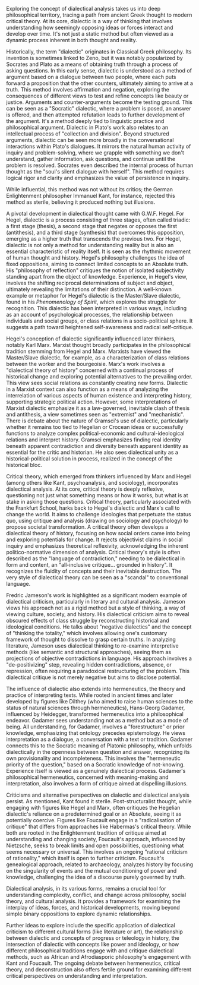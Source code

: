 Exploring the concept of dialectical analysis takes us into deep philosophical territory, tracing a path from ancient Greek thought to modern critical theory. At its core, dialectic is a way of thinking that involves understanding how seemingly opposing ideas or forces interact and develop over time. It's not just a static method but often viewed as a dynamic process inherent in both thought and reality.

Historically, the term "dialectic" originates in Classical Greek philosophy. Its invention is sometimes linked to Zeno, but it was notably popularized by Socrates and Plato as a means of obtaining truth through a process of asking questions. In this early sense, dialectic is understood as a method of argument based on a dialogue between two people, where each puts forward a proposition that the other counters, ultimately aiming to arrive at a truth. This method involves affirmation and negation, exploring the consequences of different views to test and refine concepts like beauty or justice. Arguments and counter-arguments become the testing ground. This can be seen as a "Socratic" dialectic, where a problem is posed, an answer is offered, and then attempted refutation leads to further development of the argument. It's a method deeply tied to linguistic practice and philosophical argument. Dialectic in Plato's work also relates to an intellectual process of "collection and division". Beyond structured arguments, dialectic can be seen more broadly in the conversational interactions within Plato's dialogues. It mirrors the natural human activity of inquiry and problem-solving, where we grapple with something we don't understand, gather information, ask questions, and continue until the problem is resolved. Socrates even described the internal process of human thought as the "soul's silent dialogue with herself". This method requires logical rigor and clarity and emphasizes the value of persistence in inquiry.

While influential, this method was not without its critics; the German Enlightenment philosopher Immanuel Kant, for instance, rejected this method as sterile, believing it produced nothing but illusions.

A pivotal development in dialectical thought came with G.W.F. Hegel. For Hegel, dialectic is a process consisting of three stages, often called triadic: a first stage (thesis), a second stage that negates or opposes the first (antithesis), and a third stage (synthesis) that overcomes this opposition, emerging as a higher truth that transcends the previous two. For Hegel, dialectic is not only a method for understanding reality but is also an essential characteristic of reality itself. It is seen as the rhythmic movement of human thought and history. Hegel's philosophy challenges the idea of fixed oppositions, aiming to connect limited concepts to an Absolute truth. His "philosophy of reflection" critiques the notion of isolated subjectivity standing apart from the object of knowledge. Experience, in Hegel's view, involves the shifting reciprocal determinations of subject and object, ultimately revealing the limitations of their distinction. A well-known example or metaphor for Hegel's dialectic is the Master/Slave dialectic, found in his _Phenomenology of Spirit_, which explores the struggle for recognition. This dialectic has been interpreted in various ways, including as an account of psychological processes, the relationship between individuals and social groups, or class relations in a socio-political sphere. It suggests a path toward heightened self-awareness and radical self-critique.

Hegel's conception of dialectic significantly influenced later thinkers, notably Karl Marx. Marxist thought broadly participates in the philosophical tradition stemming from Hegel and Marx. Marxists have viewed the Master/Slave dialectic, for example, as a characterization of class relations between the worker and the bourgeoisie. Marx's work involves a "dialectical theory of history" concerned with a continual process of historical change and exploring potential alternatives to the prevailing order. This view sees social relations as constantly creating new forms. Dialectic in a Marxist context can also function as a means of analyzing the interrelation of various aspects of human existence and interpreting history, supporting strategic political action. However, some interpretations of Marxist dialectic emphasize it as a law-governed, inevitable clash of thesis and antithesis, a view sometimes seen as "extremist" and "mechanistic". There is debate about the nature of Gramsci's use of dialectic, particularly whether it remains too tied to Hegelian or Crocean ideas or successfully functions to analyze complex political-economic and cultural-ideological relations and interpret history. Gramsci emphasizes finding real identity beneath apparent contradiction and diversity beneath apparent identity as essential for the critic and historian. He also sees dialectical unity as a historical-political solution in process, realized in the concept of the historical bloc.

Critical theory, which emerged from thinkers influenced by Marx and Hegel (among others like Kant, psychoanalysis, and sociology), incorporates dialectical analysis. At its core, critical theory is deeply reflexive, questioning not just what something means or how it works, but what is at stake in asking those questions. Critical theory, particularly associated with the Frankfurt School, harks back to Hegel's dialectic and Marx's call to change the world. It aims to challenge ideologies that perpetuate the status quo, using critique and analysis (drawing on sociology and psychology) to propose societal transformation. A critical theory often develops a dialectical theory of history, focusing on how social orders came into being and exploring potentials for change. It rejects objectivist claims in social inquiry and emphasizes theoretical reflexivity, acknowledging the inherent politico-normative dimension of analysis. Critical theory's style is often described as the "language of contradiction," needing to be dialectical in form and content, an "all-inclusive critique... grounded in history". It recognizes the fluidity of concepts and their inevitable destruction. The very style of dialectical theory can be seen as a "scandal" to conventional language.

Fredric Jameson's work is highlighted as a significant modern example of dialectical criticism, particularly in literary and cultural analysis. Jameson views his approach not as a rigid method but a style of thinking, a way of viewing culture, society, and history. His dialectical criticism aims to reveal obscured effects of class struggle by reconstructing historical and ideological conditions. He talks about "negative dialectics" and the concept of "thinking the totality," which involves allowing one's customary framework of thought to dissolve to grasp certain truths. In analyzing literature, Jameson uses dialectical thinking to re-examine interpretive methods (like semantic and structural approaches), seeing them as projections of objective contradictions in language. His approach involves a "de-positivizing" step, revealing hidden contradictions, absence, or repression, often requiring a paradoxical restructuring of the problem. This dialectical critique is not merely negative but aims to disclose potential.

The influence of dialectic also extends into hermeneutics, the theory and practice of interpreting texts. While rooted in ancient times and later developed by figures like Dilthey (who aimed to raise human sciences to the status of natural sciences through hermeneutics), Hans-Georg Gadamer, influenced by Heidegger, transformed hermeneutics into a philosophical endeavor. Gadamer sees understanding not as a method but as a mode of being. All understanding, for Gadamer, involves a "forestructure" or prior knowledge, emphasizing that ontology precedes epistemology. He views interpretation as a dialogue, a conversation with a text or tradition. Gadamer connects this to the Socratic meaning of Platonic philosophy, which unfolds dialectically in the openness between question and answer, recognizing its own provisionality and incompleteness. This involves the "hermeneutic priority of the question," based on a Socratic knowledge of not-knowing. Experience itself is viewed as a genuinely dialectical process. Gadamer's philosophical hermeneutics, concerned with meaning-making and interpretation, also involves a form of critique aimed at dispelling illusions.

Criticisms and alternative perspectives on dialectic and dialectical analysis persist. As mentioned, Kant found it sterile. Post-structuralist thought, while engaging with figures like Hegel and Marx, often critiques the Hegelian dialectic's reliance on a predetermined goal or an Absolute, seeing it as potentially coercive. Figures like Foucault engage in a "radicalisation of critique" that differs from approaches like Habermas's critical theory. While both are rooted in the Enlightenment tradition of critique aimed at understanding and changing society, Foucault's approach, influenced by Nietzsche, seeks to break limits and open possibilities, questioning what seems necessary or universal. This involves an ongoing "rational criticism of rationality," which itself is open to further criticism. Foucault's genealogical approach, related to archaeology, analyzes history by focusing on the singularity of events and the mutual conditioning of power and knowledge, challenging the idea of a discourse purely governed by truth.

Dialectical analysis, in its various forms, remains a crucial tool for understanding complexity, conflict, and change across philosophy, social theory, and cultural analysis. It provides a framework for examining the interplay of ideas, forces, and historical developments, moving beyond simple binary oppositions to explore dynamic relationships.

Further ideas to explore include the specific application of dialectical criticism to different cultural forms (like literature or art), the relationship between dialectic and concepts of progress or teleology in history, the intersection of dialectic with concepts like power and ideology, or how different philosophical traditions engage with and critique dialectical methods, such as African and Afrodiasporic philosophy's engagement with Kant and Foucault. The ongoing debate between hermeneutics, critical theory, and deconstruction also offers fertile ground for examining different critical perspectives on understanding and interpretation.